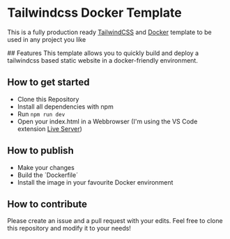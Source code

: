 # Tailwindcss Docker Template
This is a fully production ready [TailwindCSS](https://tailwindcss.com) and [Docker](https://www.docker.com) template to be used in any project you like

## Features
This template allows you to quickly build and deploy a tailwindcss based static website in a docker-friendly environment.

## How to get started
* Clone this Repository
* Install all dependencies with npm
* Run `npm run dev`
* Open your index.html in a Webbrowser (I'm using the VS Code extension [Live Server](https://marketplace.visualstudio.com/items?itemName=ritwickdey.LiveServer))

## How to publish
* Make your changes
* Build the ´Dockerfile´
* Install the image in your favourite Docker environment

## How to contribute
Please create an issue and a pull request with your edits. Feel free to clone this repository and modify it to your needs!
